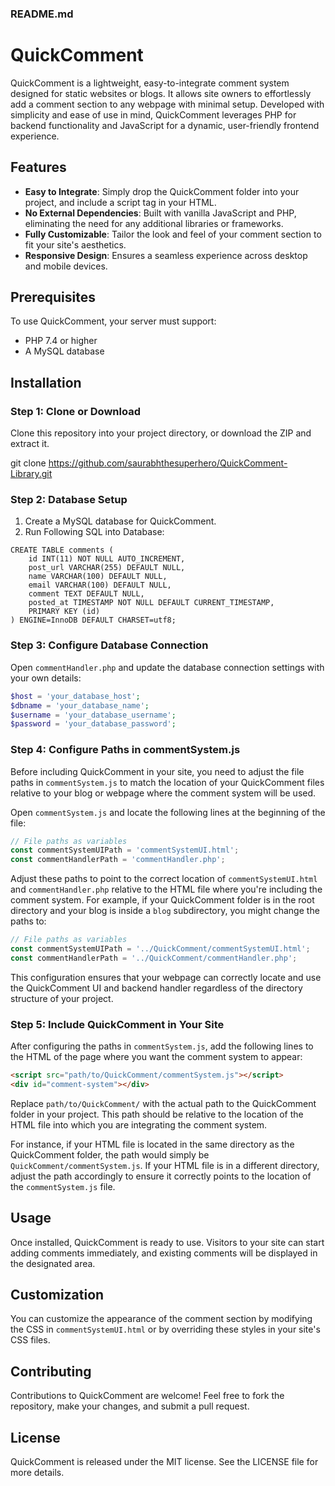 ### README.md 

# QuickComment

QuickComment is a lightweight, easy-to-integrate comment system designed for static websites or blogs. It allows site owners to effortlessly add a comment section to any webpage with minimal setup. Developed with simplicity and ease of use in mind, QuickComment leverages PHP for backend functionality and JavaScript for a dynamic, user-friendly frontend experience.

## Features

- **Easy to Integrate**: Simply drop the QuickComment folder into your project, and include a script tag in your HTML.
- **No External Dependencies**: Built with vanilla JavaScript and PHP, eliminating the need for any additional libraries or frameworks.
- **Fully Customizable**: Tailor the look and feel of your comment section to fit your site's aesthetics.
- **Responsive Design**: Ensures a seamless experience across desktop and mobile devices.

## Prerequisites

To use QuickComment, your server must support:
- PHP 7.4 or higher
- A MySQL database

## Installation

### Step 1: Clone or Download

Clone this repository into your project directory, or download the ZIP and extract it.

git clone https://github.com/saurabhthesuperhero/QuickComment-Library.git

### Step 2: Database Setup

1. Create a MySQL database for QuickComment.
2. Run Following SQL into Database:

```
CREATE TABLE comments (
    id INT(11) NOT NULL AUTO_INCREMENT,
    post_url VARCHAR(255) DEFAULT NULL,
    name VARCHAR(100) DEFAULT NULL,
    email VARCHAR(100) DEFAULT NULL,
    comment TEXT DEFAULT NULL,
    posted_at TIMESTAMP NOT NULL DEFAULT CURRENT_TIMESTAMP,
    PRIMARY KEY (id)
) ENGINE=InnoDB DEFAULT CHARSET=utf8;
```


### Step 3: Configure Database Connection

Open `commentHandler.php` and update the database connection settings with your own details:

```php
$host = 'your_database_host';
$dbname = 'your_database_name';
$username = 'your_database_username';
$password = 'your_database_password';
```



### Step 4: Configure Paths in commentSystem.js

Before including QuickComment in your site, you need to adjust the file paths in `commentSystem.js` to match the location of your QuickComment files relative to your blog or webpage where the comment system will be used.

Open `commentSystem.js` and locate the following lines at the beginning of the file:

```javascript
// File paths as variables
const commentSystemUIPath = 'commentSystemUI.html';
const commentHandlerPath = 'commentHandler.php';
```

Adjust these paths to point to the correct location of `commentSystemUI.html` and `commentHandler.php` relative to the HTML file where you're including the comment system. For example, if your QuickComment folder is in the root directory and your blog is inside a `blog` subdirectory, you might change the paths to:

```javascript
// File paths as variables
const commentSystemUIPath = '../QuickComment/commentSystemUI.html';
const commentHandlerPath = '../QuickComment/commentHandler.php';
```

This configuration ensures that your webpage can correctly locate and use the QuickComment UI and backend handler regardless of the directory structure of your project.

### Step 5: Include QuickComment in Your Site

After configuring the paths in `commentSystem.js`, add the following lines to the HTML of the page where you want the comment system to appear:

```html
<script src="path/to/QuickComment/commentSystem.js"></script>
<div id="comment-system"></div>
```

Replace `path/to/QuickComment/` with the actual path to the QuickComment folder in your project. This path should be relative to the location of the HTML file into which you are integrating the comment system.

For instance, if your HTML file is located in the same directory as the QuickComment folder, the path would simply be `QuickComment/commentSystem.js`. If your HTML file is in a different directory, adjust the path accordingly to ensure it correctly points to the location of the `commentSystem.js` file.

## Usage

Once installed, QuickComment is ready to use. Visitors to your site can start adding comments immediately, and existing comments will be displayed in the designated area.

## Customization

You can customize the appearance of the comment section by modifying the CSS in `commentSystemUI.html` or by overriding these styles in your site's CSS files.

## Contributing

Contributions to QuickComment are welcome! Feel free to fork the repository, make your changes, and submit a pull request.

## License

QuickComment is released under the MIT license. See the LICENSE file for more details.

